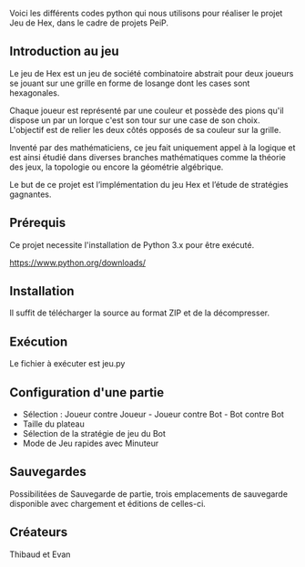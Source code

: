 Voici les différents codes python qui nous utilisons pour réaliser le projet Jeu de Hex, dans le cadre de projets PeiP.

## Introduction au jeu
Le jeu de Hex est un jeu de société combinatoire abstrait pour deux joueurs se jouant sur une grille en forme de losange dont les cases sont hexagonales.

Chaque joueur est représenté par une couleur et possède des pions qu'il dispose un par un lorque c'est son tour sur une case de son choix. 
L'objectif est de relier les deux côtés opposés de sa couleur sur la grille. 

Inventé par des mathématiciens, ce jeu fait uniquement appel à la logique et est ainsi étudié dans diverses branches mathématiques comme la théorie des jeux, la topologie ou encore la géométrie algébrique.

Le but de ce projet est l’implémentation du jeu Hex et l’étude de stratégies gagnantes.

## Prérequis
Ce projet necessite l'installation de Python 3.x pour être exécuté.

https://www.python.org/downloads/

## Installation
Il suffit de télécharger la source au format ZIP et de la décompresser.

## Exécution
Le fichier à exécuter est jeu.py

## Configuration d'une partie
* Sélection : Joueur contre Joueur - Joueur contre Bot - Bot contre Bot
* Taille du plateau
* Sélection de la stratégie de jeu du Bot
* Mode de Jeu rapides avec Minuteur

## Sauvegardes
Possibilitées de Sauvegarde de partie, trois emplacements de sauvegarde disponible avec chargement et éditions de celles-ci.

## Créateurs
Thibaud et Evan
